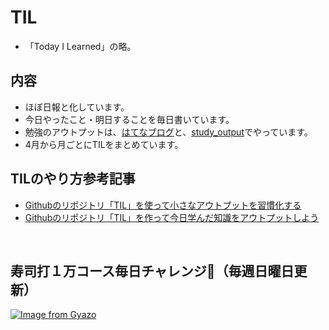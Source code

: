 # TIL

- 「Today I Learned」の略。

## 内容
- ほぼ日報と化しています。
- 今日やったこと・明日することを毎日書いています。
- 勉強のアウトプットは、[はてなブログ](https://kina-kq.hatenablog.com/)と、[study_output](https://github.com/nana399/study_output)でやっています。
- 4月から月ごとにTILをまとめています。

## TILのやり方参考記事
- [Githubのリポジトリ「TIL」を使って小さなアウトプットを習慣化する](https://qiita.com/nemui_/items/239335b4ed0c3c797add)
- [Githubのリポジトリ「TIL」を作って今日学んだ知識をアウトプットしよう](https://www.asobou.co.jp/blog/web/github-til)
<br>

## 寿司打１万コース毎日チャレンジ🍣（毎週日曜日更新）
[![Image from Gyazo](https://i.gyazo.com/33af9987341e83687868cf20950cb939.gif)](https://gyazo.com/33af9987341e83687868cf20950cb939)
